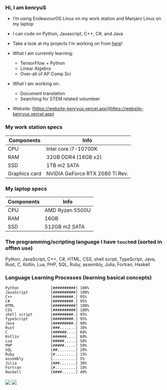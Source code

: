### Hi, I am kenryuS

- I’m using EndeavourOS Linux on my work station and Manjaro Linux on my laptop
- I can code on Python, Javascript, C++, C#, and Java
- Take a look at my projects I'm working on from [here](https://github.com/kenryuS?tab=projects)!
- What I am currently learning:
    - TensorFlow + Python
    - Linear Algebra
    - Over-all of AP Comp Sci
- What I am working on:
    - Document translation
    - Searching for STEM related volumteer

- Website: [https://website-kenryus.vercel.app](https://website-kenryus.vercel.app)

### My work station specs

|Components|Info|
|---|---|
|CPU|Intel core i7-10700K|
|RAM|32GB DDR4 (16GB x2)|
|SSD|1TB m2 SATA|
|Graphics card|NVIDIA GeForce RTX 2080 Ti Rev.|

### My laptop specs

|Components|Info|
|---|---|
|CPU|AMD Ryzen 5500U|
|RAM|16GB|
|SSD|512GB m2 SATA|

### The programming/scripting language I have `touch`ed (sorted in offten use)

Python, JavaScript, C++, C#, HTML, CSS, shell script, TypeScript, Java, Rust, C, Kotlin, Lua, PHP, SQL, Ruby, assembly, Julia, Fortran, Haskell

### Language Learning Processes (learning basical concepts)

```
Python              [##########] 100%
JavaScript          [##########] 100%
C++                 [#########.] 95%
C#                  [#########.] 95%
HTML                [##########] 100%
CSS                 [##########] 100%
shell script        [#########.] 95%
TypeScript          [#########.] 95%
Java                [#########.] 90%
Rust                [###.......] 30%
C                   [######....] 60%
Kotlin              [######....] 60%
Lua                 [#####.....] 50%
PHP                 [#####.....] 50%
SQL                 [##........] 20%
Ruby                [#.........] 15%
assembly            [..........] 5%
Julia               [###.......] 30%
Fortran             [#.........] 10%
Haskell             [####......] 40%
```

<img align=center src="https://github-readme-stats-mu-wine.vercel.app/api?username=kenryuS&show_icons=true&theme=onedark">

<img align=center src="https://github-readme-stats-mu-wine.vercel.app/api/top-langs/?username=kenryuS&layout=compact&theme=onedark">


<!---
kenryuS/kenryuS is a ✨ special ✨ repository because its `README.md` (this file) appears on your GitHub profile.
You can click the Preview link to take a look at your changes.
--->
